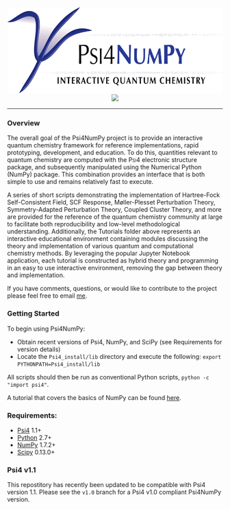 <p align="center">
<br>
<img src="media/psi4banner_numpy_interactive.png" alt="Psi4NumPy banner logo" height=200> <br>
<a href="https://zenodo.org/badge/latestdoi/22622192"> <img src="https://zenodo.org/badge/22622192.svg" /></a>
<br>
</p>

---

### Overview

The overall goal of the Psi4NumPy project is to provide an interactive quantum chemistry
framework for reference implementations, rapid prototyping, development, and education.
To do this, quantities relevant to quantum chemistry are computed with the
<span style="font-variant:small-caps;"> Psi4 </span> electronic structure package, and subsequently manipulated 
using the Numerical Python (NumPy) package.  This combination
provides an interface that is both simple to use and remains relatively fast
to execute. 

A series of short scripts demonstrating the implementation of Hartree-Fock Self-Consistent 
Field, SCF Response, Møller-Plesset Perturbation Theory, Symmetry-Adapted Perturbation Theory, 
Coupled Cluster Theory, and more are provided for the reference of the quantum chemistry
community at large to facilitate both reproducibility and low-level methodological understanding.
Additionally, the Tutorials folder above represents an interactive educational
environment containing modules discussing the theory and implementation of various
quantum and computational chemistry methods.  By leveraging the popular Jupyter Notebook
application, each tutorial is constructed as hybrid theory and programming in an easy to use
interactive environment, removing the gap between theory and implementation.

If you have comments, questions, or would like to contribute to the project
please feel free to email [me](mailto:dgasmith@gatech.edu).

### Getting Started
To begin using Psi4NumPy:
- Obtain recent versions of Psi4, NumPy, and SciPy (see Requirements for version details)
- Locate the `Psi4_install/lib` directory and execute the following: ```export PYTHONPATH=Psi4_install/lib```

All scripts should then be run as conventional Python scripts, ```python -c "import psi4"```.

A tutorial that covers the basics of NumPy can be found
[here](http://wiki.scipy.org/Tentative_NumPy_Tutorial).

### Requirements:

- [Psi4](https://github.com/Psi4/Psi4) 1.1+
- [Python](https://python.org) 2.7+
 - [NumPy](http://www.numpy.org) 1.7.2+
 - [Scipy](https://scipy.org) 0.13.0+

### Psi4 v1.1
This repostitory has recently been updated to be compatible with Psi4 version 1.1.
Please see the `v1.0` branch for a Psi4 v1.0 compliant Psi4NumPy version. 

